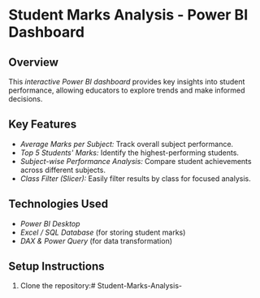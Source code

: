 # Student Marks Analysis - Power BI Dashboard

## Overview
This *interactive Power BI dashboard* provides key insights into student performance, allowing educators to explore trends and make informed decisions.

## Key Features
- *Average Marks per Subject:* Track overall subject performance.
- *Top 5 Students' Marks:* Identify the highest-performing students.
- *Subject-wise Performance Analysis:* Compare student achievements across different subjects.
- *Class Filter (Slicer):* Easily filter results by class for focused analysis.

## Technologies Used
- *Power BI Desktop*
- *Excel / SQL Database* (for storing student marks)
- *DAX & Power Query* (for data transformation)

## Setup Instructions
1. Clone the repository:# Student-Marks-Analysis-
